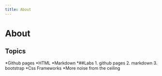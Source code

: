 ```yaml
---
title: About
---
```

# About
## Topics
*Github pages
*HTML
*Markdown
*##Labs
	1. github pages
	2. markdown
	3. bootstrap
*Css Frameworks
*More noise from the ceiling
